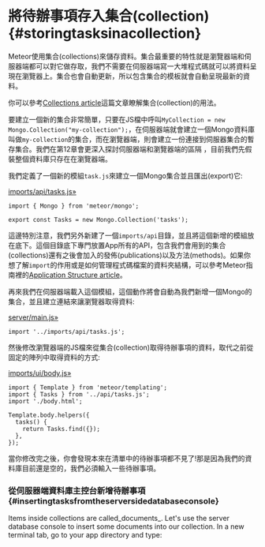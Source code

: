 # 將待辦事項存入集合\(collection\) {#storingtasksinacollection}

Meteor使用集合\(collections\)來儲存資料。集合最重要的特性就是瀏覽器端和伺服器端都可以對它做存取，我們不需要在伺服器端寫一大堆程式碼就可以將資料呈現在瀏覽器上。集合也會自動更新，所以包含集合的模板就會自動呈現最新的資料。

你可以參考[Collections article](http://guide.meteor.com/collections.html)這篇文章瞭解集合\(collection\)的用法。

要建立一個新的集合非常簡單，只要在JS檔中呼叫`MyCollection = new Mongo.Collection("my-collection");`，在伺服器端就會建立一個Mongo資料庫叫做`my-collection`的集合，而在瀏覽器端，則會建立一份連接到伺服器集合的暫存集合。我們在第12章會更深入探討伺服器端和瀏覽器端的區隔 ，目前我們先假裝整個資料庫只存在在瀏覽器端。

我們定義了一個新的模組`task.js`來建立一個Mongo集合並且匯出\(export\)它:

[imports/api/tasks.js»](https://github.com/meteor/simple-todos/commit/9ee57a11d41eac7791920a24497bef8716a6301f)

```
import { Mongo } from 'meteor/mongo';

export const Tasks = new Mongo.Collection('tasks');
```

這邊特別注意，我們另外新建了一個`imports/api`目錄，並且將這個新增的模組放在底下。這個目錄底下專門放置App所有的API，包含我們會用到的集合\(collections\)還有之後會加入的發佈\(publications\)以及方法\(methods\)。如果你想了解`import`的作用或是如何管理程式碼檔案的資料夾結構，可以參考Meteor指南裡的[Application Structure article](http://guide.meteor.com/structure.html)。

再來我們在伺服器端載入這個模組，這個動作將會自動為我們新增一個Mongo的集合，並且建立連結來讓瀏覽器取得資料:

[server/main.js»](https://github.com/meteor/simple-todos/commit/96f0e2a82fa51aeb72170c2fb30814245806fd1c)

```
import '../imports/api/tasks.js';
```

然後修改瀏覽器端的JS檔來從集合\(collection\)取得待辦事項的資料，取代之前從固定的陣列中取得資料的方式:

[imports/ui/body.js»](https://github.com/meteor/simple-todos/commit/f345b40d5bf55026d8bb72a771971d06f6cec25e)

```
import { Template } from 'meteor/templating';
import { Tasks } from '../api/tasks.js';
import './body.html';

Template.body.helpers({
  tasks() {
    return Tasks.find({});
  },
});
```

當你修改完之後，你會發現本來在清單中的待辦事項都不見了!那是因為我們的資料庫目前還是空的，我們必須輸入一些待辦事項。

### 從伺服器端資料庫主控台新增待辦事項 {#insertingtasksfromtheserversidedatabaseconsole}

Items inside collections are called_documents_. Let's use the server database console to insert some documents into our collection. In a new terminal tab, go to your app directory and type:

